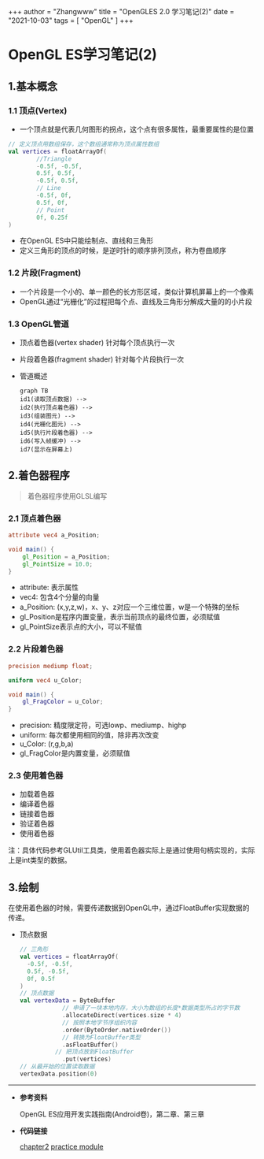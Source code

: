 +++
author = "Zhangwww"
title = "OpenGLES 2.0 学习笔记(2)"
date = "2021-10-03"
tags = [ "OpenGL" ]
+++
# OpenGL ES学习笔记(2)

## 1.基本概念

### 1.1 顶点(Vertex)

- 一个顶点就是代表几何图形的拐点，这个点有很多属性，最重要属性的是位置

```kotlin
// 定义顶点用数组保存，这个数组通常称为顶点属性数组
val vertices = floatArrayOf(
        //Triangle
        -0.5f, -0.5f,
        0.5f, 0.5f,
        -0.5f, 0.5f,
    	// Line
    	-0.5f, 0f,
        0.5f, 0f,
    	// Point
    	0f, 0.25f
)
```

- 在OpenGL ES中只能绘制点、直线和三角形
- 定义三角形的顶点的时候，是逆时针的顺序排列顶点，称为卷曲顺序

### 1.2 片段(Fragment)

- 一个片段是一个小的、单一颜色的长方形区域，类似计算机屏幕上的一个像素
- OpenGL通过“光栅化”的过程把每个点、直线及三角形分解成大量的的小片段

### 1.3 OpenGL管道

- 顶点着色器(vertex shader)
	针对每个顶点执行一次
- 片段着色器(fragment shader)
	针对每个片段执行一次
	
- 管道概述
  ```mermaid
  graph TB
  id1(读取顶点数据) -->
  id2(执行顶点着色器) -->
  id3(组装图元) -->
  id4(光栅化图元) -->
  id5(执行片段着色器) --> 
  id6(写入帧缓冲) -->
  id7(显示在屏幕上)
  ```

## 2.着色器程序

> 着色器程序使用GLSL编写

### 2.1 顶点着色器

```glsl
attribute vec4 a_Position;

void main() {
    gl_Position = a_Position;
    gl_PointSize = 10.0;
}
```

- attribute: 表示属性
- vec4: 包含4个分量的向量
- a_Position: (x,y,z,w)，x、y、z对应一个三维位置，w是一个特殊的坐标
- gl_Position是程序内置变量，表示当前顶点的最终位置，必须赋值
- gl_PointSize表示点的大小，可以不赋值

### 2.2 片段着色器

```glsl
precision mediump float;

uniform vec4 u_Color;

void main() {
    gl_FragColor = u_Color;
}
```

- precision: 精度限定符，可选lowp、mediump、highp
- uniform: 每次都使用相同的值，除非再次改变
- u_Color: (r,g,b,a)
- gl_FragColor是内置变量，必须赋值

### 2.3 使用着色器

- 加载着色器
- 编译着色器
- 链接着色器
- 验证着色器
- 使用着色器

注：具体代码参考GLUtil工具类，使用着色器实际上是通过使用句柄实现的，实际上是int类型的数据。

## 3.绘制

在使用着色器的时候，需要传递数据到OpenGL中，通过FloatBuffer实现数据的传递。

- 顶点数据

  ```kotlin
  // 三角形
  val vertices = floatArrayOf(
  	-0.5f, -0.5f,
  	0.5f, -0.5f,
  	0f, 0.5f
  )
  // 顶点数据
  val vertexData = ByteBuffer
              // 申请了一块本地内存，大小为数组的长度*数据类型所占的字节数
              .allocateDirect(vertices.size * 4)
              // 按照本地字节序组织内容
              .order(ByteOrder.nativeOrder())
              // 转换为FloatBuffer类型
              .asFloatBuffer()
  			// 把顶点放到FloatBuffer
              .put(vertices)
  // 从最开始的位置读取数据
  vertexData.position(0)
  ```

  

------
- **参考资料**

  OpenGL ES应用开发实践指南(Android卷)，第二章、第三章

- **代码链接**

  [chapter2](https://github.com/Zhangw1998/OpenGLESLearning/tree/master/app/chapter2)
[practice module](https://github.com/Zhangw1998/OpenGLESLearning/tree/master/practicemodule)
